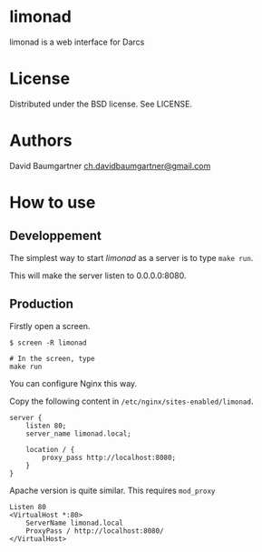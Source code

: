 limonad
=======

limonad is a web interface for Darcs

License
=======

Distributed under the BSD license. See LICENSE.

Authors 
=======

David Baumgartner <ch.davidbaumgartner@gmail.com>

How to use
==========

Developpement
-------------

The simplest way to start *limonad* as a server is to type `make run`.

This will make the server listen to 0.0.0.0:8080.

Production
----------

Firstly open a screen.

```
$ screen -R limonad

# In the screen, type 
make run
```

You can configure Nginx this way.

Copy the following content in `/etc/nginx/sites-enabled/limonad`.

```
server {
	listen 80;
	server_name limonad.local;

	location / {
		proxy_pass http://localhost:8080;
	}
}
```

Apache version is quite similar. This requires `mod_proxy`

```
Listen 80
<VirtualHost *:80>
    ServerName limonad.local
    ProxyPass / http://localhost:8080/
</VirtualHost>
```
